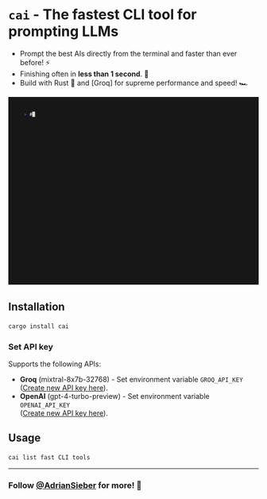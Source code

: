# `cai` - The fastest CLI tool for prompting LLMs

- Prompt the best AIs directly from the terminal and faster than ever before! ⚡️
- Finishing often in **less than 1 second**. 🚀
- Build with Rust 🦀 and [Groq] for supreme performance and speed! 🏎️

![`cai` demo](./demo.gif)


## Installation

```sh
cargo install cai
```


### Set API key

Supports the following APIs:

- **Groq** (mixtral-8x7b-32768) - Set environment variable `GROQ_API_KEY` \
    ([Create new API key here](https://console.groq.com/keys)).
- **OpenAI** (gpt-4-turbo-preview) - Set environment variable `OPENAI_API_KEY` \
    ([Create new API key here](https://platform.openai.com/api-keys)).


## Usage

```bash
cai list fast CLI tools
```

---

### Follow [@AdrianSieber](https://x.com/AdrianSieber) for more! 🚀
